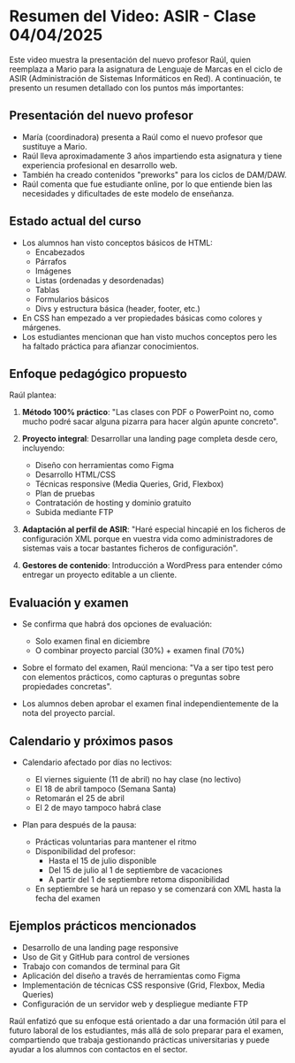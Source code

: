 

# Resumen del Video: ASIR - Clase 04/04/2025

Este video muestra la presentación del nuevo profesor Raúl, quien reemplaza a Mario para la asignatura de Lenguaje de Marcas en el ciclo de ASIR (Administración de Sistemas Informáticos en Red). A continuación, te presento un resumen detallado con los puntos más importantes:

## Presentación del nuevo profesor

- María (coordinadora) presenta a Raúl como el nuevo profesor que sustituye a Mario.
- Raúl lleva aproximadamente 3 años impartiendo esta asignatura y tiene experiencia profesional en desarrollo web.
- También ha creado contenidos "preworks" para los ciclos de DAM/DAW.
- Raúl comenta que fue estudiante online, por lo que entiende bien las necesidades y dificultades de este modelo de enseñanza.

## Estado actual del curso

- Los alumnos han visto conceptos básicos de HTML:
  - Encabezados
  - Párrafos
  - Imágenes
  - Listas (ordenadas y desordenadas)
  - Tablas
  - Formularios básicos
  - Divs y estructura básica (header, footer, etc.)
- En CSS han empezado a ver propiedades básicas como colores y márgenes.
- Los estudiantes mencionan que han visto muchos conceptos pero les ha faltado práctica para afianzar conocimientos.

## Enfoque pedagógico propuesto

Raúl plantea:

1. **Método 100% práctico**: "Las clases con PDF o PowerPoint no, como mucho podré sacar alguna pizarra para hacer algún apunte concreto".
2. **Proyecto integral**: Desarrollar una landing page completa desde cero, incluyendo:
   - Diseño con herramientas como Figma
   - Desarrollo HTML/CSS 
   - Técnicas responsive (Media Queries, Grid, Flexbox)
   - Plan de pruebas
   - Contratación de hosting y dominio gratuito
   - Subida mediante FTP

3. **Adaptación al perfil de ASIR**: "Haré especial hincapié en los ficheros de configuración XML porque en vuestra vida como administradores de sistemas vais a tocar bastantes ficheros de configuración".

4. **Gestores de contenido**: Introducción a WordPress para entender cómo entregar un proyecto editable a un cliente.

## Evaluación y examen

- Se confirma que habrá dos opciones de evaluación:
  - Solo examen final en diciembre
  - O combinar proyecto parcial (30%) + examen final (70%)
  
- Sobre el formato del examen, Raúl menciona: "Va a ser tipo test pero con elementos prácticos, como capturas o preguntas sobre propiedades concretas".

- Los alumnos deben aprobar el examen final independientemente de la nota del proyecto parcial.

## Calendario y próximos pasos

- Calendario afectado por días no lectivos:
  - El viernes siguiente (11 de abril) no hay clase (no lectivo)
  - El 18 de abril tampoco (Semana Santa)
  - Retomarán el 25 de abril
  - El 2 de mayo tampoco habrá clase

- Plan para después de la pausa:
  - Prácticas voluntarias para mantener el ritmo
  - Disponibilidad del profesor:
    - Hasta el 15 de julio disponible
    - Del 15 de julio al 1 de septiembre de vacaciones
    - A partir del 1 de septiembre retoma disponibilidad
  - En septiembre se hará un repaso y se comenzará con XML hasta la fecha del examen

## Ejemplos prácticos mencionados

- Desarrollo de una landing page responsive
- Uso de Git y GitHub para control de versiones
- Trabajo con comandos de terminal para Git
- Aplicación del diseño a través de herramientas como Figma
- Implementación de técnicas CSS responsive (Grid, Flexbox, Media Queries)
- Configuración de un servidor web y despliegue mediante FTP

Raúl enfatizó que su enfoque está orientado a dar una formación útil para el futuro laboral de los estudiantes, más allá de solo preparar para el examen, compartiendo que trabaja gestionando prácticas universitarias y puede ayudar a los alumnos con contactos en el sector.